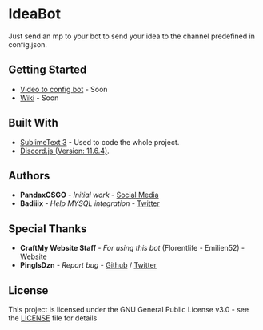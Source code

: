 # IdeaBot
Just send an mp to your bot to send your idea to the channel predefined in config.json.

## Getting Started

* [Video to config bot](https://github.com/PandaxCSGO/IdeaBot) - Soon
* [Wiki](https://github.com/PandaxCSGO/IdeaBot) - Soon

## Built With

* [SublimeText 3](https://www.sublimetext.com/) - Used to code the whole project.
* [Discord.js (Version: 11.6.4)](https://discord.js.org/#/).

## Authors

* **PandaxCSGO** - *Initial work* - [Social Media](https://linktr.ee/PandaxCSGO)
* **Badiiix** - *Help MYSQL integration* - [Twitter](https://twitter.com/BadiiiX_IT)

## Special Thanks

* **CraftMy Website Staff** - *For using this bot* (Florentlife - Emilien52) - [Website](https://craftmywebsite.fr)
* **PinglsDzn** - *Report bug* - [Github](https://github.com/PinglsDzn) / [Twitter](https://twitter.com/PinglsDzn)

## License

This project is licensed under the GNU General Public License v3.0 - see the [LICENSE](LICENSE) file for details
